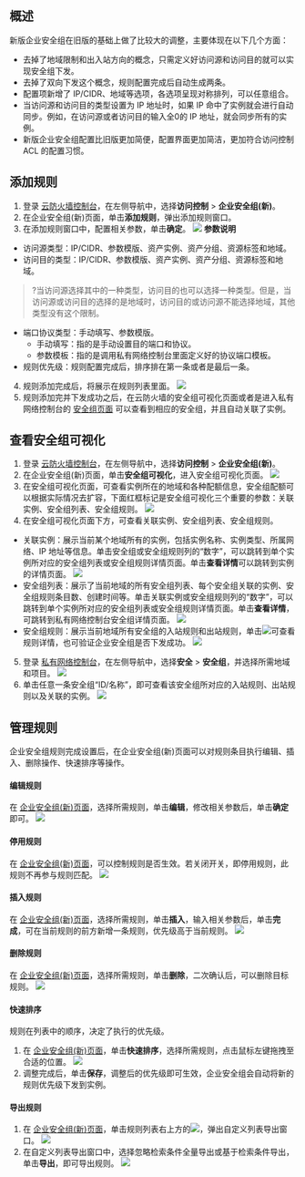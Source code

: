## 概述
新版企业安全组在旧版的基础上做了比较大的调整，主要体现在以下几个方面：
- 去掉了地域限制和出入站方向的概念，只需定义好访问源和访问目的就可以实现安全组下发。
- 去掉了双向下发这个概念，规则配置完成后自动生成两条。
- 配置项新增了 IP/CIDR、地域等选项，各选项呈现对称排列，可以任意组合。
- 当访问源和访问目的类型设置为 IP 地址时，如果 IP 命中了实例就会进行自动同步。例如，在访问源或者访问目的输入全0的 IP 地址，就会同步所有的实例。
- 新版企业安全组配置比旧版更加简便，配置界面更加简洁，更加符合访问控制 ACL 的配置习惯。


## 添加规则
1. 登录 [云防火墙控制台](https://console.cloud.tencent.com/cfw/ac/secgroupnew)，在左侧导航中，选择**访问控制** > **企业安全组(新)**。
2. 在企业安全组(新)页面，单击**添加规则**，弹出添加规则窗口。
3. 在添加规则窗口中，配置相关参数，单击**确定**。
![](https://qcloudimg.tencent-cloud.cn/raw/554d087fcfa2d31c47f0b7c90db56f95.png)
**参数说明**
 - 访问源类型：IP/CIDR、参数模版、资产实例、资产分组、资源标签和地域。
 - 访问目的类型：IP/CIDR、参数模版、资产实例、资产分组、资源标签和地域。
>?当访问源选择其中的一种类型，访问目的也可以选择一种类型。但是，当访问源或访问目的选择的是地域时，访问目的或访问源不能选择地域，其他类型没有这个限制。
>
 - 端口协议类型：手动填写、参数模版。
    - 手动填写：指的是手动设置目的端口和协议。
    - 参数模板：指的是调用私有网络控制台里面定义好的协议端口模板。 
 - 规则优先级：规则配置完成后，排序排在第一条或者是最后一条。


4. 规则添加完成后，将展示在规则列表里面。
 ![](https://qcloudimg.tencent-cloud.cn/raw/ade0a1e53155a33fd190cf7282f64ee8.png)
5. 规则添加完并下发成功之后，在云防火墙的安全组可视化页面或者是进入私有网络控制台的 [安全组页面](https://console.cloud.tencent.com/vpc/securitygroup?rid=1&rid=1) 可以查看到相应的安全组，并且自动关联了实例。

## 查看安全组可视化
1. 登录 [云防火墙控制台](https://console.cloud.tencent.com/cfw/ac/secgroupnew)，在左侧导航中，选择**访问控制** > **企业安全组(新)**。
2. 在企业安全组(新)页面，单击**安全组可视化**，进入安全组可视化页面。
![](https://qcloudimg.tencent-cloud.cn/raw/28f04181aa5d748f0224f69363f7f46d.png)
3. 在安全组可视化页面，可查看实例所在的地域和各种配额信息，安全组配额可以根据实际情况去扩容，下面红框标记是安全组可视化三个重要的参数：关联实例、安全组列表、安全组规则。
![](https://qcloudimg.tencent-cloud.cn/raw/2e845640722e7717394b960d133b616e.png)
4. 在安全组可视化页面下方，可查看关联实例、安全组列表、安全组规则。
 - 关联实例：展示当前某个地域所有的实例，包括实例名称、实例类型、所属网络、IP 地址等信息。单击安全组或安全组规则列的“数字”，可以跳转到单个实例所对应的安全组列表或安全组规则详情页面。单击**查看详情**可以跳转到实例的详情页面。
![](https://qcloudimg.tencent-cloud.cn/raw/fe5dc0bc26f87f1378b8d70f75a77e68.png)
 - 安全组列表：展示了当前地域的所有安全组列表、每个安全组关联的实例、安全组规则条目数、创建时间等。单击关联实例或安全组规则列的“数字”，可以跳转到单个实例所对应的安全组列表或安全组规则详情页面。单击**查看详情**，可跳转到私有网络控制台安全组详情页面。
 ![](https://qcloudimg.tencent-cloud.cn/raw/2ad6849910ee6069398482b9985ad5ca.png)
 - 安全组规则：展示当前地域所有安全组的入站规则和出站规则，单击![](https://qcloudimg.tencent-cloud.cn/raw/41eb4aef52d06599b05022e5dfabd945.png)可查看规则详情，也可验证企业安全组是否下发成功。
 ![](https://qcloudimg.tencent-cloud.cn/raw/7d72fa6160f87370e3f34b7ac5023d17.png)
5. 登录 [私有网络控制台](https://console.cloud.tencent.com/vpc/securitygroup)，在左侧导航中，选择**安全** > **安全组**，并选择所需地域和项目。
![](https://qcloudimg.tencent-cloud.cn/raw/fb2d2a92fc8cb6df5263b638784b161b.png)
6. 单击任意一条安全组“ID/名称”，即可查看该安全组所对应的入站规则、出站规则以及关联的实例。
![](https://qcloudimg.tencent-cloud.cn/raw/d4fd25b48046eedb8c964ebdf4f7bd93.png)

## 管理规则
企业安全组规则完成设置后，在企业安全组(新)页面可以对规则条目执行编辑、插入、删除操作、快速排序等操作。
#### 编辑规则
在 [企业安全组(新)页面](https://console.cloud.tencent.com/cfw/ac/secgroupnew)，选择所需规则，单击**编辑**，修改相关参数后，单击**确定**即可。
![](https://qcloudimg.tencent-cloud.cn/raw/54d1587fb2faee9922e9728d2553fcf5.png)
#### 停用规则
在 [企业安全组(新)页面](https://console.cloud.tencent.com/cfw/ac/secgroupnew)，可以控制规则是否生效。若关闭开关，即停用规则，此规则不再参与规则匹配。
![](https://qcloudimg.tencent-cloud.cn/raw/c6b096f2b037b811fc6db16c9614ff01.png)
#### 插入规则
在 [企业安全组(新)页面](https://console.cloud.tencent.com/cfw/ac/secgroupnew)，选择所需规则，单击**插入**，输入相关参数后，单击**完成**，可在当前规则的前方新增一条规则，优先级高于当前规则。
![](https://qcloudimg.tencent-cloud.cn/raw/1efb874e19f8ae9f7827dfcd14c372a7.png)
#### 删除规则
在 [企业安全组(新)页面](https://console.cloud.tencent.com/cfw/ac/secgroupnew)，选择所需规则，单击**删除**，二次确认后，可以删除目标规则。
![](https://qcloudimg.tencent-cloud.cn/raw/4646633a6a2b7586a58a31bcd50ceff5.png)
#### 快速排序
规则在列表中的顺序，决定了执行的优先级。
1. 在 [企业安全组(新)页面](https://console.cloud.tencent.com/cfw/ac/secgroupnew)，单击**快速排序**，选择所需规则，点击鼠标左键拖拽至合适的位置。
![](https://qcloudimg.tencent-cloud.cn/raw/ea18b21618100ced69c029a4665797e1.png)
2. 调整完成后，单击**保存**，调整后的优先级即可生效，企业安全组会自动将新的规则优先级下发到实例。

#### 导出规则
1. 在 [企业安全组(新)页面](https://console.cloud.tencent.com/cfw/ac/secgroupnew)，单击规则列表右上方的![](https://qcloudimg.tencent-cloud.cn/raw/8006bef9330b3f1da99531210014319c.png)，弹出自定义列表导出窗口。
![](https://qcloudimg.tencent-cloud.cn/raw/4e7d648a34c1af570071f74474edaa28.png)
2. 在自定义列表导出窗口中，选择忽略检索条件全量导出或基于检索条件导出，单击**导出**，即可导出规则。
![](https://qcloudimg.tencent-cloud.cn/raw/391ed827d1fcf90be3be4e7a710f867c.png)
